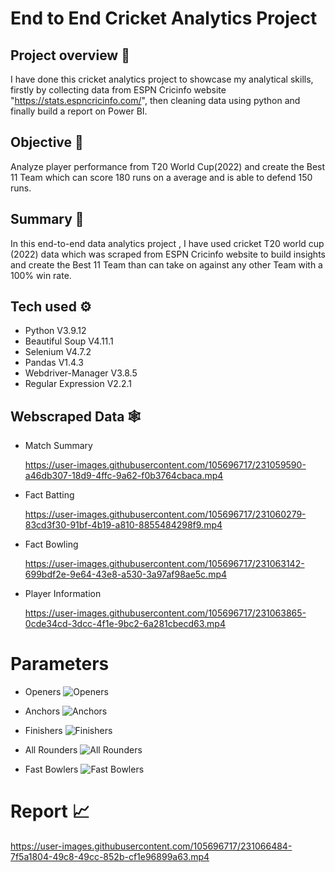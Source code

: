 
# End to End Cricket Analytics Project

## Project overview 👀


 I have done this cricket analytics project to showcase my analytical skills, firstly by collecting data from ESPN Cricinfo website "https://stats.espncricinfo.com/", then cleaning data using python and finally build a report on Power BI.

## Objective 🎯

Analyze player performance from T20 World Cup(2022) and create the Best 11 Team which can score 180 runs on a average and is able to defend 150 runs.

## Summary 🔔

In this end-to-end data analytics project , I have used cricket T20 world cup (2022) data which was scraped from ESPN Cricinfo website to build insights and create the Best 11 Team than can take on against any other Team with a 100% win rate.

## Tech used ⚙️

* Python V3.9.12
* Beautiful Soup V4.11.1
* Selenium V4.7.2
* Pandas V1.4.3
* Webdriver-Manager V3.8.5
* Regular Expression V2.2.1


## Webscraped Data 🕸️

* Match Summary
 

  https://user-images.githubusercontent.com/105696717/231059590-a46db307-18d9-4ffc-9a62-f0b3764cbaca.mp4


* Fact Batting



  https://user-images.githubusercontent.com/105696717/231060279-83cd3f30-91bf-4b19-a810-8855484298f9.mp4




* Fact Bowling



  https://user-images.githubusercontent.com/105696717/231063142-699bdf2e-9e64-43e8-a530-3a97af98ae5c.mp4



* Player Information



  https://user-images.githubusercontent.com/105696717/231063865-0cde34cd-3dcc-4f1e-9bc2-6a281cbecd63.mp4


# Parameters

 * Openers
   ![Openers](https://user-images.githubusercontent.com/105696717/231073555-4fc9a537-e697-48ae-8c9f-eb8b98b5281b.jpg)


 * Anchors
   ![Anchors](https://user-images.githubusercontent.com/105696717/231075953-4e996629-96eb-4510-be68-7a0bfece2791.jpg)

 
 * Finishers
   ![Finishers](https://user-images.githubusercontent.com/105696717/231075999-06b4e716-e40d-4734-a796-510523f14dd2.jpg)


* All Rounders
   ![All Rounders](https://user-images.githubusercontent.com/105696717/231076045-b09364e8-2a9c-4546-90aa-b77d8d53f153.jpg)


* Fast Bowlers
   ![Fast Bowlers](https://user-images.githubusercontent.com/105696717/231076064-5179aacf-98fc-4e52-bccf-01f382d6c395.jpg)



# Report 📈

  https://user-images.githubusercontent.com/105696717/231066484-7f5a1804-49c8-49cc-852b-cf1e96899a63.mp4


